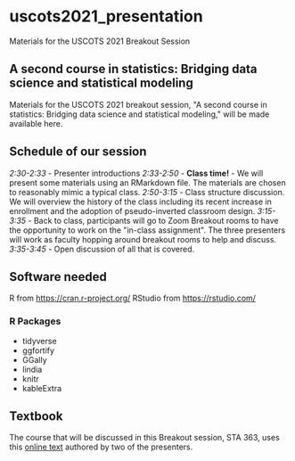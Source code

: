 # uscots2021_presentation
Materials for the USCOTS 2021 Breakout Session

## A second course in statistics: Bridging data science and statistical modeling

Materials for the USCOTS 2021 breakout session, "A second course in statistics: Bridging data science and statistical modeling," will be made available here.

## Schedule of our session

*2:30-2:33* - Presenter introductions
*2:33-2:50* - **Class time!** - We will present some materials using an RMarkdown file. The materials are chosen to reasonably mimic a typical class.
*2:50-3:15* - Class structure discussion. We will overview the history of the class including its recent increase in enrollment and the adoption of pseudo-inverted classroom design.
*3:15-3:35* - Back to class, participants will go to Zoom Breakout rooms to have the opportunity to work on the "in-class assignment". The three presenters will work as faculty hopping around breakout rooms to help and discuss.
*3:35-3:45* - Open discussion of all that is covered. 

## Software needed

R from https://cran.r-project.org/
RStudio from https://rstudio.com/

### R Packages

* tidyverse
* ggfortify
* GGally
* lindia
* knitr
* kableExtra

## Textbook

The course that will be discussed in this Breakout session, STA 363, uses this <a href="http://users.miamioh.edu/fishert4/sta363/">online text</a> authored by two of the presenters. 


